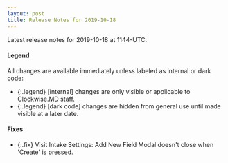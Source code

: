 ```yaml
---
layout: post
title: Release Notes for 2019-10-18
---
```


Latest release notes for 2019-10-18 at 1144-UTC.

<div class='legend' markdown='1'>

#### Legend

All changes are available immediately unless labeled as internal or dark code:

- {:.legend} [internal] changes are only visible or applicable to Clockwise.MD staff.
- {:.legend} [dark code] changes are hidden from general use until made visible at a later date.

</div>


<div class='fixes' markdown='1'>

#### Fixes

- {:.fix} Visit Intake Settings: Add New Field Modal doesn't close when 'Create' is pressed.

</div>
